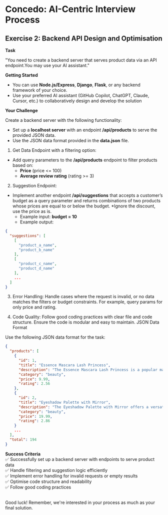 # Concedo: AI-Centric Interview Process

## Exercise 2: Backend API Design and Optimisation

**Task**

"You need to create a backend server that serves product data via an API endpoint.You may use your AI assistant."

**Getting Started**

*   You can use **Node.js/Express**, **Django**, **Flask**, or any backend framework of your choice.
*   Use your preferred AI assistant (GitHub Copilot, ChatGPT, Claude, Cursor, etc.) to collaboratively design and develop the solution

**Your Challenge**

Create a backend server with the following functionality:

*   Set up a **localhost server** with an endpoint **/api/products** to serve the provided JSON data.
*   Use the JSON data format provided in the **data.json** file.

1.  Get Data Endpoint with a filtering option:

*   Add query parameters to the **/api/products** endpoint to filter products based on:
    *   **Price** (price <= 100)
    *   **Average review rating** (rating >= 3)

2.  Suggestion Endpoint:

*   Implement another endpoint **/api/suggestions** that accepts a customer’s budget as a query parameter and returns combinations of two products whose prices are equal to or below the budget. \*Ignore the discount, use the price as is.
    *   Example input: **budget = 10**
    *   Example output:

```json
{
  "suggestions": [
    [
      "product_a_name",
      "product_b_name"
    ],
    [
      "product_c_name",
      "product_d_name"
    ],
    ... 
  ]
}
```
3. Error Handling:
Handle cases where the request is invalid, or no data matches the filters or budget constraints. For example, query params for only price and rating. <br/>

4. Code Quality:
Follow good coding practices with clear file and code structure.
Ensure the code is modular and easy to maintain.
JSON Data Format

Use the following JSON data format for the task:
```json
{
  "products": [
    {
      "id": 1,
      "title": "Essence Mascara Lash Princess",
      "description": "The Essence Mascara Lash Princess is a popular mascara known for its volumizing and lengthening effects. Achieve dramatic lashes with this long-lasting and cruelty-free formula.",
      "category": "beauty",
      "price": 9.99,
      "rating": 2.56
    },
    {
      "id": 2,
      "title": "Eyeshadow Palette with Mirror",
      "description": "The Eyeshadow Palette with Mirror offers a versatile range of eyeshadow shades for creating stunning eye looks. With a built-in mirror, it's convenient for on-the-go makeup application.",
      "category": "beauty",
      "price": 19.99,
      "rating": 2.86
    }
    ...
  ],
  "total": 194
}
```

**Success Criteria** <br/>
✅ Successfully set up a backend server with endpoints to serve product data <br/>
✅ Handle filtering and suggestion logic efficiently <br/>
✅ Implement error handling for invalid requests or empty results <br/>
✅ Optimise code structure and readability <br/>
✅ Follow good coding practices <br/><br/>

Good luck! Remember, we're interested in your process as much as your final solution.

